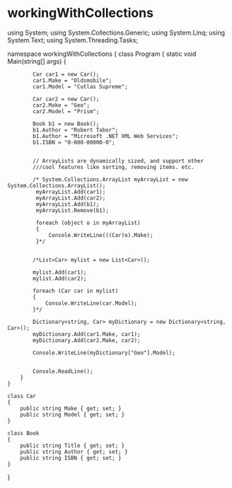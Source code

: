 # workingWithCollections

using System;
using System.Collections.Generic;
using System.Linq;
using System.Text;
using System.Threading.Tasks;

namespace workingWithCollections
{
    class Program
    {
        static void Main(string[] args)
        {

            Car car1 = new Car();
            car1.Make = "Oldsmobile";
            car1.Model = "Cutlas Supreme";

            Car car2 = new Car();
            car2.Make = "Geo";
            car2.Model = "Prism";

            Book b1 = new Book();
            b1.Author = "Robert Tabor";
            b1.Author = "Microsoft .NET XML Web Services";
            b1.ISBN = "0-000-00000-0";


            // ArrayLists are dynamically sized, and support other
            ///cool features like sorting, removing items. etc.

            /* System.Collections.ArrayList myArrayList = new System.Collections.ArrayList();
             myArrayList.Add(car1);
             myArrayList.Add(car2);
             myArrayList.Add(b1);
             myArrayList.Remove(b1);

             foreach (object o in myArrayList)
             {
                 Console.WriteLine(((Car)o).Make);
             }*/


            /*List<Car> mylist = new List<Car>();

            mylist.Add(car1);
            mylist.Add(car2);

            foreach (Car car in mylist)
            {
                Console.WriteLine(car.Model);
            }*/

            Dictionary<string, Car> myDictionary = new Dictionary<string, Car>();
            myDictionary.Add(car1.Make, car1);
            myDictionary.Add(car2.Make, car2);

            Console.WriteLine(myDictionary["Geo"].Model);


            Console.ReadLine();
        }
    }

    class Car
    { 
        public string Make { get; set; }
        public string Model { get; set; }
    }

    class Book
    {
        public string Title { get; set; }
        public string Author { get; set; }
        public string ISBN { get; set; }
    }
}
